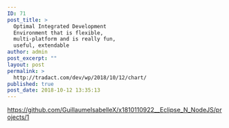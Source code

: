 ```yaml
---
ID: 71
post_title: >
  Optimal Integrated Development
  Environment that is flexible,
  multi-platform and is really fun,
  useful, extendable
author: admin
post_excerpt: ""
layout: post
permalink: >
  http://tradact.com/dev/wp/2018/10/12/chart/
published: true
post_date: 2018-10-12 13:35:13
---
```

https://github.com/GuillaumeIsabelleX/x1810110922__Eclipse_N_NodeJS/projects/1